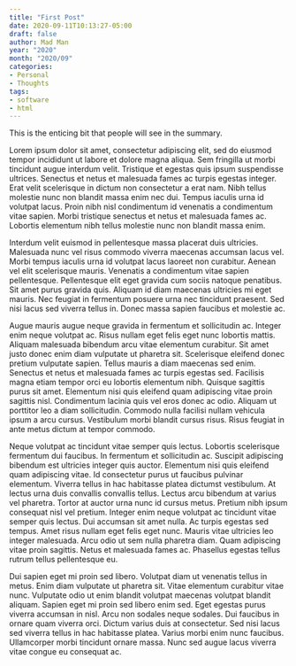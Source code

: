 ```yaml
---
title: "First Post"
date: 2020-09-11T10:13:27-05:00
draft: false
author: Mad Man
year: "2020"
month: "2020/09"
categories:
- Personal
- Thoughts
tags:
- software
- html
---
```


This is the enticing bit that people will see in the summary.

<!--more-->

Lorem ipsum dolor sit amet, consectetur adipiscing elit, sed do eiusmod tempor incididunt ut labore et dolore magna aliqua. Sem fringilla ut morbi tincidunt augue interdum velit. Tristique et egestas quis ipsum suspendisse ultrices. Senectus et netus et malesuada fames ac turpis egestas integer. Erat velit scelerisque in dictum non consectetur a erat nam. Nibh tellus molestie nunc non blandit massa enim nec dui. Tempus iaculis urna id volutpat lacus. Proin nibh nisl condimentum id venenatis a condimentum vitae sapien. Morbi tristique senectus et netus et malesuada fames ac. Lobortis elementum nibh tellus molestie nunc non blandit massa enim.

Interdum velit euismod in pellentesque massa placerat duis ultricies. Malesuada nunc vel risus commodo viverra maecenas accumsan lacus vel. Morbi tempus iaculis urna id volutpat lacus laoreet non curabitur. Aenean vel elit scelerisque mauris. Venenatis a condimentum vitae sapien pellentesque. Pellentesque elit eget gravida cum sociis natoque penatibus. Sit amet purus gravida quis. Aliquam id diam maecenas ultricies mi eget mauris. Nec feugiat in fermentum posuere urna nec tincidunt praesent. Sed nisi lacus sed viverra tellus in. Donec massa sapien faucibus et molestie ac.

Augue mauris augue neque gravida in fermentum et sollicitudin ac. Integer enim neque volutpat ac. Risus nullam eget felis eget nunc lobortis mattis. Aliquam malesuada bibendum arcu vitae elementum curabitur. Sit amet justo donec enim diam vulputate ut pharetra sit. Scelerisque eleifend donec pretium vulputate sapien. Tellus mauris a diam maecenas sed enim. Senectus et netus et malesuada fames ac turpis egestas sed. Facilisis magna etiam tempor orci eu lobortis elementum nibh. Quisque sagittis purus sit amet. Elementum nisi quis eleifend quam adipiscing vitae proin sagittis nisl. Condimentum lacinia quis vel eros donec ac odio. Aliquam ut porttitor leo a diam sollicitudin. Commodo nulla facilisi nullam vehicula ipsum a arcu cursus. Vestibulum morbi blandit cursus risus. Risus feugiat in ante metus dictum at tempor commodo.

Neque volutpat ac tincidunt vitae semper quis lectus. Lobortis scelerisque fermentum dui faucibus. In fermentum et sollicitudin ac. Suscipit adipiscing bibendum est ultricies integer quis auctor. Elementum nisi quis eleifend quam adipiscing vitae. Id consectetur purus ut faucibus pulvinar elementum. Viverra tellus in hac habitasse platea dictumst vestibulum. At lectus urna duis convallis convallis tellus. Lectus arcu bibendum at varius vel pharetra. Tortor at auctor urna nunc id cursus metus. Pretium nibh ipsum consequat nisl vel pretium. Integer enim neque volutpat ac tincidunt vitae semper quis lectus. Dui accumsan sit amet nulla. Ac turpis egestas sed tempus. Amet risus nullam eget felis eget nunc. Mauris vitae ultricies leo integer malesuada. Arcu odio ut sem nulla pharetra diam. Quam adipiscing vitae proin sagittis. Netus et malesuada fames ac. Phasellus egestas tellus rutrum tellus pellentesque eu.

Dui sapien eget mi proin sed libero. Volutpat diam ut venenatis tellus in metus. Enim diam vulputate ut pharetra sit. Vitae elementum curabitur vitae nunc. Vulputate odio ut enim blandit volutpat maecenas volutpat blandit aliquam. Sapien eget mi proin sed libero enim sed. Eget egestas purus viverra accumsan in nisl. Arcu non sodales neque sodales. Dui faucibus in ornare quam viverra orci. Dictum varius duis at consectetur. Sed nisi lacus sed viverra tellus in hac habitasse platea. Varius morbi enim nunc faucibus. Ullamcorper morbi tincidunt ornare massa. Nunc sed augue lacus viverra vitae congue eu consequat ac.
